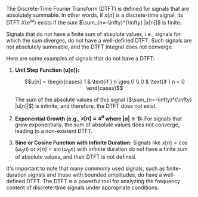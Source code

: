 

The Discrete-Time Fourier Transform (DTFT) is defined for signals that are absolutely summable. In other words, if $x[n]$ is a discrete-time signal, its DTFT $X(e^{j\omega})$ exists if the sum $\sum_{n=-\infty}^{\infty} |x[n]|$ is finite.

Signals that do not have a finite sum of absolute values, i.e., signals for which the sum diverges, do not have a well-defined DTFT. Such signals are not absolutely summable, and the DTFT integral does not converge.

Here are some examples of signals that do not have a DTFT:

1. **Unit Step Function (u[n]):**
   ```math
   u[n] = \begin{cases} 
   1 & \text{if } n \geq 0 \\
   0 & \text{if } n < 0 
   \end{cases}
   ```
   The sum of the absolute values of this signal ($\sum_{n=-\infty}^{\infty} |u[n]|$) is infinite, and therefore, the DTFT does not exist.

2. **Exponential Growth (e.g., $x[n] = a^n$ where $|a| \geq 1$):**
   For signals that grow exponentially, the sum of absolute values does not converge, leading to a non-existent DTFT.

3. **Sine or Cosine Function with Infinite Duration:**
   Signals like $x[n] = \cos(\omega_0 n)$ or $x[n] = \sin(\omega_0 n)$ with infinite duration do not have a finite sum of absolute values, and their DTFT is not defined.

It's important to note that many commonly used signals, such as finite-duration signals and those with bounded amplitudes, do have a well-defined DTFT. The DTFT is a powerful tool for analyzing the frequency content of discrete-time signals under appropriate conditions.
